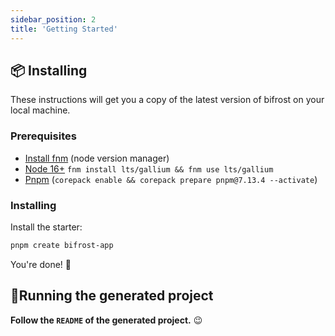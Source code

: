 ```yaml
---
sidebar_position: 2
title: 'Getting Started'
---
```


## 📦 Installing

These instructions will get you a copy of the latest version of bifrost on your local machine.

### Prerequisites

- [Install fnm](https://github.com/Schniz/fnm#installation) (node version manager)
- [Node 16+](https://nodejs.org/en/) `fnm install lts/gallium && fnm use lts/gallium`
- [Pnpm](https://pnpm.io/installation) (`corepack enable && corepack prepare pnpm@7.13.4 --activate`)

### Installing

Install the starter:

```bash
pnpm create bifrost-app
```

You're done! 🎉

## 🏃‍Running the generated project

**Follow the `README` of the generated project.** 😉
